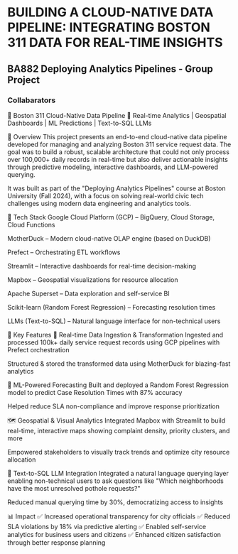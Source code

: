 # BUILDING A CLOUD-NATIVE DATA PIPELINE: INTEGRATING BOSTON 311 DATA FOR REAL-TIME INSIGHTS

## BA882 Deploying Analytics Pipelines - Group Project
### Collabarators

🌆 Boston 311 Cloud-Native Data Pipeline
🚀 Real-time Analytics | Geospatial Dashboards | ML Predictions | Text-to-SQL LLMs

📌 Overview
This project presents an end-to-end cloud-native data pipeline developed for managing and analyzing Boston 311 service request data. The goal was to build a robust, scalable architecture that could not only process over 100,000+ daily records in real-time but also deliver actionable insights through predictive modeling, interactive dashboards, and LLM-powered querying.

It was built as part of the "Deploying Analytics Pipelines" course at Boston University (Fall 2024), with a focus on solving real-world civic tech challenges using modern data engineering and analytics tools.

🔧 Tech Stack
Google Cloud Platform (GCP) – BigQuery, Cloud Storage, Cloud Functions

MotherDuck – Modern cloud-native OLAP engine (based on DuckDB)

Prefect – Orchestrating ETL workflows

Streamlit – Interactive dashboards for real-time decision-making

Mapbox – Geospatial visualizations for resource allocation

Apache Superset – Data exploration and self-service BI

Scikit-learn (Random Forest Regression) – Forecasting resolution times

LLMs (Text-to-SQL) – Natural language interface for non-technical users

🎯 Key Features
🔄 Real-time Data Ingestion & Transformation
Ingested and processed 100k+ daily service request records using GCP pipelines with Prefect orchestration

Structured & stored the transformed data using MotherDuck for blazing-fast analytics

🧠 ML-Powered Forecasting
Built and deployed a Random Forest Regression model to predict Case Resolution Times with 87% accuracy

Helped reduce SLA non-compliance and improve response prioritization

🗺️ Geospatial & Visual Analytics
Integrated Mapbox with Streamlit to build real-time, interactive maps showing complaint density, priority clusters, and more

Empowered stakeholders to visually track trends and optimize city resource allocation

🧠 Text-to-SQL LLM Integration
Integrated a natural language querying layer enabling non-technical users to ask questions like "Which neighborhoods have the most unresolved pothole requests?"

Reduced manual querying time by 30%, democratizing access to insights

📊 Impact
✅ Increased operational transparency for city officials
✅ Reduced SLA violations by 18% via predictive alerting
✅ Enabled self-service analytics for business users and citizens
✅ Enhanced citizen satisfaction through better response planning
